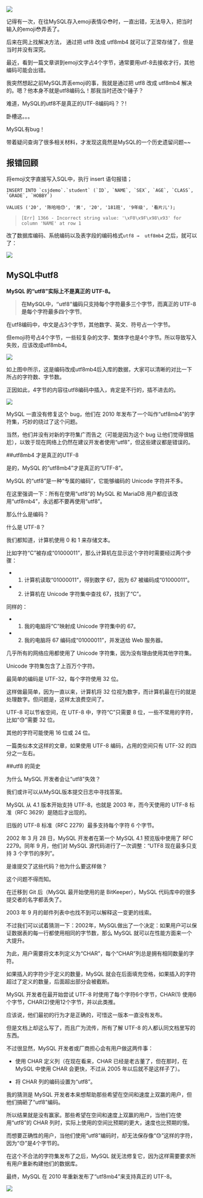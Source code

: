 ![](https://upload-images.jianshu.io/upload_images/6943526-89a75d39838ed7af.gif?imageMogr2/auto-orient/strip)

记得有一次，在往MySQL存入emoji表情😲😳时，一直出错，无法导入，把当时输入的emoji😳弄丢了。

后来在网上找解决方法， 通过把 utf8 改成 utf8mb4 就可以了正常存储了，但是当时并没有深究。

最近，看到一篇文章讲到emoji文字占4个字节，通常要用utf-8去接收才行，其他编码可能会出错。

我突然想起之前MySQL弄丢emoji的事，我就是通过把 utf8 改成 utf8mb4 解决的。嗯？他本身不就是utf8编码么！那我当时还改个锤子？

难道，MySQL的utf8不是真正的UTF-8编码吗？？!

 卧槽这。。。

MySQL有bug！

带着疑问查询了很多相关材料，才发现这竟然是MySQL的一个历史遗留问题~~ 

## 报错回顾

将emoji文字直接写入SQL中，执行 insert 语句报错；

```
INSERT INTO `csjdemo`.`student` (`ID`, `NAME`, `SEX`, `AGE`, `CLASS`, `GRADE`, `HOBBY`)

VALUES ('20', '陈哈哈😓', '男', '20', '181班', '9年级', '看片儿');
```

> `[Err] 1366 - Incorrect string value: '\xF0\x9F\x98\x93' for column 'NAME' at row 1`

改了数据库编码、系统编码以及表字段的编码格式`utf8 →  utf8mb4` 之后，就可以了：

![](https://upload-images.jianshu.io/upload_images/6943526-0d17ae4d0d6de5c4?imageMogr2/auto-orient/strip%7CimageView2/2/w/1240)

## MySQL中utf8

**MySQL 的“utf8”实际上不是真正的 UTF-8。**

> **在MySQL中，“utf8”编码只支持每个字符最多三个字节，而真正的 UTF-8 是每个字符最多四个字节**。

在utf8编码中，中文是占3个字节，其他数字、英文、符号占一个字节。

但emoji符号占4个字节，一些较复杂的文字、繁体字也是4个字节。所以导致写入失败，应该改成utf8mb4。

![](https://upload-images.jianshu.io/upload_images/6943526-95be58f721cbf5b2?imageMogr2/auto-orient/strip%7CimageView2/2/w/1240)

如上图中所示，这是编码改成utf8mb4后入库的数据，大家可以清晰的对比一下所占的字符数、字节数。

正因如此，4字节的内容往utf8编码中插入，肯定是不行的，插不进去的。

![](https://upload-images.jianshu.io/upload_images/6943526-ea30346f7392c686?imageMogr2/auto-orient/strip)

MySQL 一直没有修复这个 bug，他们在 2010 年发布了一个叫作“utf8mb4”的字符集，巧妙的绕过了这个问题。

当然，他们并没有对新的字符集广而告之（可能是因为这个 bug 让他们觉得很尴尬），以致于现在网络上仍然在建议开发者使用“utf8”，但这些建议都是错误的。

##utf8mb4 才是真正的UTF-8

是的，MySQL 的“utf8mb4”才是真正的“UTF-8”。

MySQL 的“utf8”是一种“专属的编码”，它能够编码的 Unicode 字符并不多。

在这里强调一下：所有在使用“utf8”的 MySQL 和 MariaDB 用户都应该改用“utf8mb4”，永远都不要再使用“utf8”。

那么什么是编码？

什么是 UTF-8？

我们都知道，计算机使用 0 和 1 来存储文本。

比如字符“C”被存成“01000011”，那么计算机在显示这个字符时需要经过两个步骤：

* 1.  计算机读取“01000011”，得到数字 67，因为 67 被编码成“01000011”。

* 2.  计算机在 Unicode 字符集中查找 67，找到了“C”。

同样的：

* 1.  我的电脑将“C”映射成 Unicode 字符集中的 67。

* 2.  我的电脑将 67 编码成“01000011”，并发送给 Web 服务器。

几乎所有的网络应用都使用了 Unicode 字符集，因为没有理由使用其他字符集。

Unicode 字符集包含了上百万个字符。

最简单的编码是 UTF-32，每个字符使用 32 位。

这样做最简单，因为一直以来，计算机将 32 位视为数字，而计算机最在行的就是处理数字。但问题是，这样太浪费空间了。

UTF-8 可以节省空间，在 UTF-8 中，字符“C”只需要 8 位，一些不常用的字符，比如“😓”需要 32 位。

其他的字符可能使用 16 位或 24 位。

一篇类似本文这样的文章，如果使用 UTF-8 编码，占用的空间只有 UTF-32 的四分之一左右。

##utf8 的简史

为什么 MySQL 开发者会让“utf8”失效？ 

我们或许可以从MySQL版本提交日志中寻找答案。

MySQL 从 4.1 版本开始支持 UTF-8，也就是 2003 年，而今天使用的 UTF-8 标准（RFC 3629）是随后才出现的。

旧版的 UTF-8 标准（RFC 2279）最多支持每个字符 6 个字节。

2002 年 3 月 28 日，MySQL 开发者在第一个 MySQL 4.1 预览版中使用了 RFC 2279。同年 9 月，他们对 MySQL 源代码进行了一次调整：“UTF8 现在最多只支持 3 个字节的序列”。

是谁提交了这些代码？他为什么要这样做？

这个问题不得而知。

在迁移到 Git 后（MySQL 最开始使用的是 BitKeeper），MySQL 代码库中的很多提交者的名字都丢失了。

2003 年 9 月的邮件列表中也找不到可以解释这一变更的线索。

不过我们可以试着猜测一下：2002年，MySQL做出了一个决定：如果用户可以保证数据表的每一行都使用相同的字节数，那么 MySQL 就可以在性能方面来一个大提升。

为此，用户需要将文本列定义为“CHAR”，每个“CHAR”列总是拥有相同数量的字符。

如果插入的字符少于定义的数量，MySQL 就会在后面填充空格，如果插入的字符超过了定义的数量，后面超出部分会被截断。

MySQL 开发者在最开始尝试 UTF-8 时使用了每个字符6个字节，CHAR(1) 使用6个字节，CHAR(2)使用12个字节，并以此类推。

应该说，他们最初的行为才是正确的，可惜这一版本一直没有发布。

但是文档上却这么写了，而且广为流传，所有了解 UTF-8 的人都认同文档里写的东西。


不过很显然，MySQL 开发者或厂商担心会有用户做这两件事：

*   使用 CHAR 定义列（在现在看来，CHAR 已经是老古董了，但在那时，在 MySQL 中使用 CHAR 会更快，不过从 2005 年以后就不是这样子了）。

*   将 CHAR 列的编码设置为“utf8”。

我的猜测是 MySQL 开发者本来想帮助那些希望在空间和速度上双赢的用户，但他们搞砸了“utf8”编码。

所以结果就是没有赢家。那些希望在空间和速度上双赢的用户，当他们在使用“utf8”的 CHAR 列时，实际上使用的空间比预期的更大，速度也比预期的慢。

而想要正确性的用户，当他们使用“utf8”编码时，却无法保存像“😓”这样的字符，因为“😓”是4个字节的。

在这个不合法的字符集发布了之后，MySQL 就无法修复它，因为这样需要要求所有用户重新构建他们的数据库。

最终，MySQL 在 2010 年重新发布了“utf8mb4”来支持真正的 UTF-8。

![](https://upload-images.jianshu.io/upload_images/6943526-0529632f76add594.gif?imageMogr2/auto-orient/strip)



